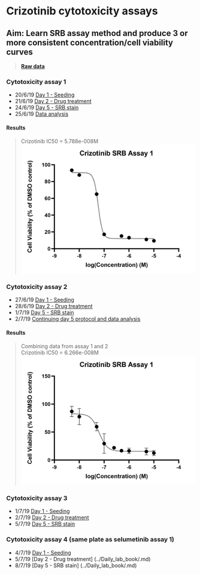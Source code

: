 
# Crizotinib cytotoxicity assays
## Aim: Learn SRB assay method and produce 3 or more consistent concentration/cell viability curves

>**[Raw data](../Raw_SRB_data/Crizotinib_only)**
### Cytotoxicity assay 1

* 20/6/19 [Day 1 - Seeding](../Daily_lab_book/LB_19-6-20.md)
* 21/6/19 [Day 2 - Drug treatment](../Daily_lab_book/LB_19-6-21.md)
* 24/6/19 [Day 5 - SRB stain](../Daily_lab_book/LB_19-6-24.md)
* 25/6/19 [Data analysis](../Daily_lab_book/LB_19-6-25.md)

#### Results
>Crizotinib IC50 = 5.788e-008M
![](../Daily_lab_book/Figure_cache/Crizotinib_assay_1.jpg)


### Cytotoxicity assay 2

* 27/6/19 [Day 1 - Seeding](../Daily_lab_book/LB_19-6-27.md)
* 28/6/19 [Day 2 - Drug treatment](../Daily_lab_book/LB_19-6-28.md)
* 1/7/19 [Day 5 - SRB stain](../Daily_lab_book/LB_19-7-01.md)
* 2/7/19 [Continuing day 5 protocol and data analysis](../Daily_lab_book/LB_19-7-02.md)

#### Results
>Combining data from assay 1 and 2<br>
>Crizotinib IC50 = 6.266e-008M
![](../Daily_lab_book/Figure_cache/Crizotinib_assay_1-2.jpg)

### Cytotoxicity assay 3

* 1/7/19 [Day 1 - Seeding](../Daily_lab_book/LB_19-7-01.md)
* 2/7/19 [Day 2 - Drug treatment](../Daily_lab_book/LB_19-7-02.md)
* 5/7/19 [Day 5 - SRB stain](../Daily_lab_book/LB_19-7-05.md)

### Cytotoxicity assay 4 (same plate as selumetinib assay 1)

* 4/7/19 [Day 1 - Seeding](../Daily_lab_book/LB_19-7-04.md)
* 5/7/19 [Day 2 - Drug treatment] (../Daily_lab_book/.md)
* 8/7/19 [Day 5 - SRB stain] (../Daily_lab_book/.md)
